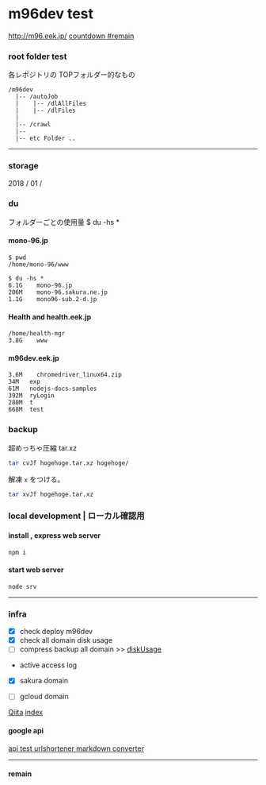 # m96dev test
http://m96.eek.jp/
 [countdown #remain](#remain)
### root folder test
各レポジトリの TOPフォルダー的なもの
```
/m96dev
  |-- /autoJob
  |    |-- /dlAllFiles
  |    |-- /dlFiles
  |
  |-- /crawl
  |-- 
  |-- etc Folder ..
```
---

### storage
2018 / 01 /
### du
フォルダーごとの使用量
$ du -hs *
#### mono-96.jp 
```
$ pwd
/home/mono-96/www

$ du -hs *
6.1G	mono-96.jp
206M	mono-96.sakura.ne.jp
1.1G	mono96-sub.2-d.jp
```
#### Health and health.eek.jp
```
/home/health-mgr
3.8G	www
```
#### m96dev.eek.jp
```
3.6M	chromedriver_linux64.zip
34M   exp
61M	  nodejs-docs-samples
392M  ryLogin
280M  t
668M  test
```

### backup
超めっちゃ圧縮 tar.xz

```bash
tar cvJf hogehoge.tar.xz hogehoge/
```
解凍 `x` をつける。
```bash
tar xvJf hogehoge.tar.xz
```

### local development | ローカル確認用
#### install , express web server
`npm i`
#### start web server
`node srv`

---
### infra
- [x] check deploy m96dev
- [x] check all domain disk usage
- [ ] compress backup all domain >> [diskUsage](#du)
- active access log 
 - [x] sakura domain
 - [ ] gcloud domain



[Qiita](http://qiita.com "Qiita")
[index](./index.html "index")
#### google api
[api test urlshortener ](./apiUrlShort.html "api urlshortener")
[markdown converter ](./MdConverter.html "alt")

---

#### remain